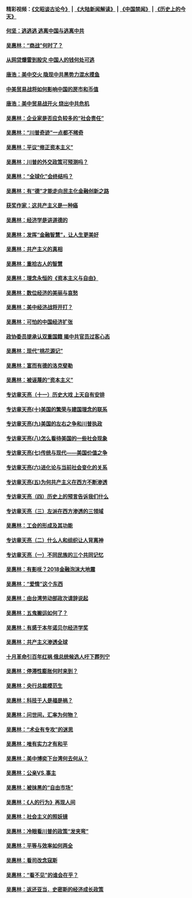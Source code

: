 #### 精彩视频：[《文昭谈古论今》](https://github.com/gfw-breaker/wenzhao/blob/master/README.md?t=11201831) | [《大陆新闻解读》](https://github.com/gfw-breaker/ntdtv-comedy/blob/master/README.md?t=11201831) | [《中国禁闻》](https://github.com/gfw-breaker/ntdtv-news/blob/master/README.md?t=11201831) | [《历史上的今天》](https://github.com/gfw-breaker/today-in-history/blob/master/README.md?t=11201831) 

#### [何坚：逃逃逃 逃离中国与逃离中共](../pages/nsc423/n10592891.md?t=11201831) 

#### [吴惠林：“商战”何时了？](../pages/nsc423/n10573558.md?t=11201831) 

#### [从网贷爆雷到股灾 中国人的钱何处可逃](../pages/nsc423/n10572800.md?t=11201831) 

#### [唐浩：美中交火 隐现中共黑势力混水摸鱼](../pages/nsc423/n10544040.md?t=11201831) 

#### [中美贸易战将如何影响中国的房市和币值](../pages/nsc423/n10543697.md?t=11201831) 

#### [唐浩：美中贸易战开火 烧出中共危机](../pages/nsc423/n10540126.md?t=11201831) 

#### [吴惠林：企业家是否应负较多的“社会责任”](../pages/nsc423/n10535022.md?t=11201831) 

#### [吴惠林：“川普奇迹”一点都不稀奇](../pages/nsc423/n10512808.md?t=11201831) 

#### [吴惠林：平议“修正资本主义”](../pages/nsc423/n10495724.md?t=11201831) 

#### [吴惠林：川普的外交政策可预测吗？](../pages/nsc423/n10462387.md?t=11201831) 

#### [吴惠林：“全球化”会终结吗？](../pages/nsc423/n10452838.md?t=11201831) 

#### [吴惠林：有“德”才能走向民主化金融创新之路](../pages/nsc423/n10432292.md?t=11201831) 

#### [获奖作家：这共产主义是一种癌](../pages/nsc423/n10431541.md?t=11201831) 

#### [吴惠林：经济学是讲道德的](../pages/nsc423/n10398014.md?t=11201831) 

#### [吴惠林：发挥“金融智慧”，让人生更美好](../pages/nsc423/n10375019.md?t=11201831) 

#### [吴惠林：共产主义的真相](../pages/nsc423/n10351394.md?t=11201831) 

#### [吴惠林：重拾古人的智慧](../pages/nsc423/n10337691.md?t=11201831) 

#### [吴惠林：理念永恒的《资本主义与自由》](../pages/nsc423/n10316274.md?t=11201831) 

#### [吴惠林：数位经济的美丽与哀愁](../pages/nsc423/n10292946.md?t=11201831) 

#### [吴惠林：美中经济战将开打？](../pages/nsc423/n10258825.md?t=11201831) 

#### [吴惠林：可怕的中国经济扩张](../pages/nsc423/n10219147.md?t=11201831) 

#### [政协委员提承认双重国籍 揭中共官员过客心态](../pages/nsc423/n10208809.md?t=11201831) 

#### [吴惠林：现代“桃花源记”](../pages/nsc423/n10185234.md?t=11201831) 

#### [吴惠林：富而有德的洛克斐勒](../pages/nsc423/n10142264.md?t=11201831) 

#### [吴惠林：被诬蔑的“资本主义”](../pages/nsc423/n10124816.md?t=11201831) 

#### [专访章天亮（十一）历史大戏 上天自有安排](../pages/nsc423/n10094905.md?t=11201831) 

#### [专访章天亮(十)美国的繁荣与建国理念的联系](../pages/nsc423/n10094899.md?t=11201831) 

#### [专访章天亮(九)美国的左右之争和川普执政](../pages/nsc423/n10094889.md?t=11201831) 

#### [专访章天亮(八)怎么看待美国的一些社会现象](../pages/nsc423/n10094857.md?t=11201831) 

#### [专访章天亮(七)传统与现代——美国价值之争](../pages/nsc423/n10093140.md?t=11201831) 

#### [专访章天亮(六)进化论与当前社会变化的关系](../pages/nsc423/n10092036.md?t=11201831) 

#### [专访章天亮(五)为何共产主义在西方不断渗透](../pages/nsc423/n10083620.md?t=11201831) 

#### [专访章天亮（四）历史上的预言告诉我们什么](../pages/nsc423/n10083606.md?t=11201831) 

#### [专访章天亮（三）左派在西方渗透的三领域](../pages/nsc423/n10081115.md?t=11201831) 

#### [吴惠林：工会的形成及其功能](../pages/nsc423/n10080633.md?t=11201831) 

#### [专访章天亮（二）什么人和组织让人背离神](../pages/nsc423/n10076637.md?t=11201831) 

#### [专访章天亮（一）不同民族的三个共同记忆](../pages/nsc423/n10074188.md?t=11201831) 

#### [吴惠林：有影呒？2018金融泡沫大地震](../pages/nsc423/n10040534.md?t=11201831) 

#### [吴惠林：“爱情”这个东西](../pages/nsc423/n10019423.md?t=11201831) 

#### [吴惠林：由台湾劳动部政次请辞说起](../pages/nsc423/n9979679.md?t=11201831) 

#### [吴惠林：五鬼搬运如何了？](../pages/nsc423/n9925338.md?t=11201831) 

#### [吴惠林：有感于本年诺贝尔经济学奖](../pages/nsc423/n9871883.md?t=11201831) 

#### [吴惠林：共产主义渗透全球](../pages/nsc423/n9812748.md?t=11201831) 

#### [十月革命引百年红祸 俄总统候选人吁下葬列宁](../pages/nsc423/n9810182.md?t=11201831) 

#### [吴惠林：停滞性膨胀何时来到？](../pages/nsc423/n9764136.md?t=11201831) 

#### [吴惠林：央行总裁模范生](../pages/nsc423/n9728134.md?t=11201831) 

#### [吴惠林：科技于人是福是祸？](../pages/nsc423/n9672982.md?t=11201831) 

#### [吴惠林：问世间，汇率为何物？](../pages/nsc423/n9621788.md?t=11201831) 

#### [吴惠林：“术业有专攻”的迷思](../pages/nsc423/n9580363.md?t=11201831) 

#### [吴惠林：唯有实力才有和平](../pages/nsc423/n9529599.md?t=11201831) 

#### [吴惠林：美中博奕下台湾何去何从？](../pages/nsc423/n9483598.md?t=11201831) 

#### [吴惠林：公亲VS.事主](../pages/nsc423/n9425637.md?t=11201831) 

#### [吴惠林：被抹黑的“自由市场”](../pages/nsc423/n9351545.md?t=11201831) 

#### [吴惠林：《人的行为》再现人间](../pages/nsc423/n9296339.md?t=11201831) 

#### [吴惠林：社会主义的照妖镜](../pages/nsc423/n9243460.md?t=11201831) 

#### [吴惠林：冷眼看川普的政策“发夹弯”](../pages/nsc423/n9120684.md?t=11201831) 

#### [吴惠林：平等与效率如何两全](../pages/nsc423/n9075430.md?t=11201831) 

#### [吴惠林：看司改念寇斯](../pages/nsc423/n9024915.md?t=11201831) 

#### [吴惠林：“看不见”的谁会在乎？](../pages/nsc423/n8977488.md?t=11201831) 

#### [吴惠林：返还亚当．史密斯的经济成长政策](../pages/nsc423/n8931896.md?t=11201831) 

